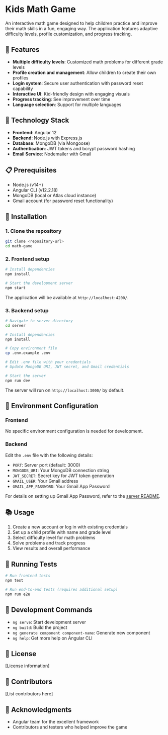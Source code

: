 # Kids Math Game

An interactive math game designed to help children practice and improve their math skills in a fun, engaging way. The application features adaptive difficulty levels, profile customization, and progress tracking.

## 🌟 Features

- **Multiple difficulty levels**: Customized math problems for different grade levels
- **Profile creation and management**: Allow children to create their own profiles
- **Login system**: Secure user authentication with password reset capability
- **Interactive UI**: Kid-friendly design with engaging visuals
- **Progress tracking**: See improvement over time
- **Language selection**: Support for multiple languages

## 🚀 Technology Stack

- **Frontend**: Angular 12
- **Backend**: Node.js with Express.js
- **Database**: MongoDB (via Mongoose)
- **Authentication**: JWT tokens and bcrypt password hashing
- **Email Service**: Nodemailer with Gmail

## 📋 Prerequisites

- Node.js (v14+)
- Angular CLI (v12.2.18)
- MongoDB (local or Atlas cloud instance)
- Gmail account (for password reset functionality)

## 🔧 Installation

### 1. Clone the repository

```bash
git clone <repository-url>
cd math-game
```

### 2. Frontend setup

```bash
# Install dependencies
npm install

# Start the development server
npm start
```

The application will be available at `http://localhost:4200/`.

### 3. Backend setup

```bash
# Navigate to server directory
cd server

# Install dependencies
npm install

# Copy environment file
cp .env.example .env

# Edit .env file with your credentials
# Update MongoDB URI, JWT secret, and Gmail credentials

# Start the server
npm run dev
```

The server will run on `http://localhost:3000/` by default.

## 📝 Environment Configuration

### Frontend

No specific environment configuration is needed for development.

### Backend

Edit the `.env` file with the following details:

- `PORT`: Server port (default: 3000)
- `MONGODB_URI`: Your MongoDB connection string
- `JWT_SECRET`: Secret key for JWT token generation
- `GMAIL_USER`: Your Gmail address
- `GMAIL_APP_PASSWORD`: Your Gmail App Password

For details on setting up Gmail App Password, refer to the [server README](./server/README.md).

## 📚 Usage

1. Create a new account or log in with existing credentials
2. Set up a child profile with name and grade level
3. Select difficulty level for math problems
4. Solve problems and track progress
5. View results and overall performance

## 🧪 Running Tests

```bash
# Run frontend tests
npm test

# Run end-to-end tests (requires additional setup)
npm run e2e
```

## 🔨 Development Commands

- `ng serve`: Start development server
- `ng build`: Build the project
- `ng generate component component-name`: Generate new component
- `ng help`: Get more help on Angular CLI

## 📄 License

[License information]

## 👥 Contributors

[List contributors here]

## 🙏 Acknowledgments

- Angular team for the excellent framework
- Contributors and testers who helped improve the game
